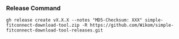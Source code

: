 ### Release Command
`gh release create vX.X.X --notes "MD5-Checksum: XXX" simple-fitconnect-download-tool.zip -R https://github.com/Wikom/simple-fitconnect-download-tool-releases.git`
